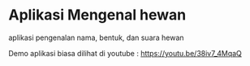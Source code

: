 # Aplikasi Mengenal hewan
 aplikasi pengenalan nama, bentuk, dan suara hewan

Demo aplikasi biasa dilihat di youtube : https://youtu.be/38iv7_4MqaQ
